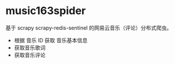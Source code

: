 # music163spider
基于 scrapy scrapy-redis-sentinel 的网易云音乐（评论）分布式爬虫。

- 根据 音乐 ID 获取 音乐基本信息
- 获取音乐歌词
- 获取音乐评论

